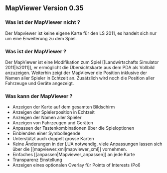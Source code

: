 ## MapViewer Version 0.35

### Was ist der MapViewer nicht ?
Der Mapviewer ist keine eigene Karte für den LS 2011, es handelt sich nur um eine Erweiterung zu dem Spiel.

### Was ist der MapViewer ?
Der MapViewer ist eine Modifikation zum Spiel [[Landwirtschafts Simulator 2011|ls2011]], er ermöglicht die Übersichtskarte aus dem PDA als Vollbild anzuzeigen. Weiterhin zeigt der MapViewer die Position inklusive der Namen aller Spieler in Echtzeit an.  Zusätzlich wird noch die Position aller Fahrzeuge und Geräte angezeigt.

### Was kann der MapViewer ?
+ Anzeigen der Karte auf dem gesamten Bildschirm
+ Anzeigen der Spielerposition in Echtzeit
+ Anzeigen der Namen aller Spieler
+ Anzeigen von Fahrzeugen und Geräten
+ Anpassen der Tastenkombinationen über die Spieloptionen
+ Einblenden einer Symbollegende
+ Unterstützt auch doppelt grosse Karten
+ Keine Änderungen in der LUA notwendig, viele Anpassungen lassen sich über die [[mapviewer.xml|mapviewer_xml]] vornehmen.
+ Einfaches [[anpassen|Mapviewer_anpassen]] an jede Karte
+ Transparenz Einstellung
+ Anzeigen eines optionalen Overlay für Points of Interests (PoI)